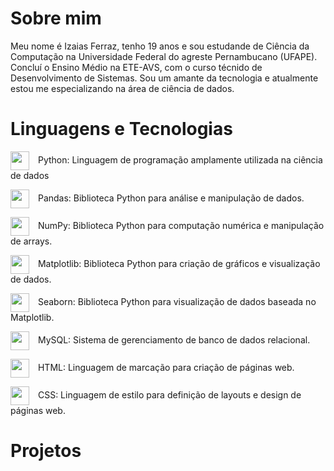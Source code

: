 # Sobre mim
Meu nome é Izaias Ferraz, tenho 19 anos e sou estudande de Ciência da Computação na Universidade Federal do agreste Pernambucano (UFAPE). Concluí o Ensino Médio na ETE-AVS, com o curso técnido de Desenvolvimento de Sistemas. Sou um amante da tecnologia e atualmente estou me especializando na área de ciência de dados.

# Linguagens e Tecnologias
<img src="https://cdn.jsdelivr.net/gh/devicons/devicon@latest/icons/python/python-original.svg" width="30px" style="vertical-align: middle; margin-right: 10px;"> Python: Linguagem de programação amplamente utilizada na ciência de dados

<img src="https://cdn.jsdelivr.net/gh/devicons/devicon@latest/icons/pandas/pandas-original.svg" width="30px" style="vertical-align: middle; margin-right: 10px;"> Pandas: Biblioteca Python para análise e manipulação de dados.

<img src="https://cdn.jsdelivr.net/gh/devicons/devicon@latest/icons/numpy/numpy-original.svg" width="30px" style="vertical-align: middle; margin-right: 10px;"> NumPy: Biblioteca Python para computação numérica e manipulação de arrays.

<img src="https://cdn.jsdelivr.net/gh/devicons/devicon@latest/icons/matplotlib/matplotlib-original.svg" width="30px" style="vertical-align: middle; margin-right: 10px;"> Matplotlib: Biblioteca Python para criação de gráficos e visualização de dados.

<img src="https://seaborn.pydata.org/_images/logo-mark-lightbg.svg" width="30px" style="vertical-align: middle; margin-right: 10px;"> Seaborn: Biblioteca Python para visualização de dados baseada no Matplotlib.

<img src="https://cdn.jsdelivr.net/gh/devicons/devicon@latest/icons/mysql/mysql-original.svg" width="30px" style="vertical-align: middle; margin-right: 10px;"> MySQL: Sistema de gerenciamento de banco de dados relacional.

<img src="https://cdn.jsdelivr.net/gh/devicons/devicon@latest/icons/html5/html5-original.svg" width="30px" style="vertical-align: middle; margin-right: 10px;"> HTML: Linguagem de marcação para criação de páginas web.

<img src="https://cdn.jsdelivr.net/gh/devicons/devicon@latest/icons/css3/css3-original.svg" width="30px" style="vertical-align: middle; margin-right: 10px;"> CSS: Linguagem de estilo para definição de layouts e design de páginas web.

# Projetos
